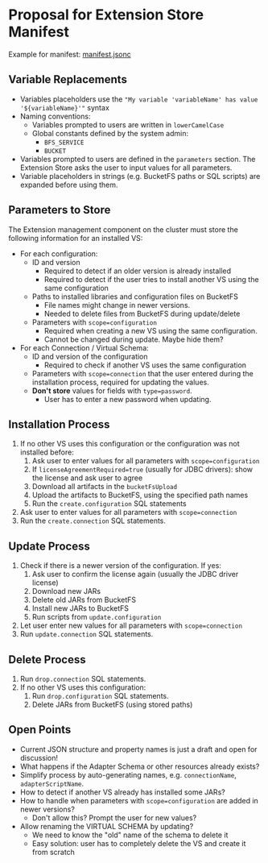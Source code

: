 # Proposal for Extension Store Manifest

Example for manifest: [manifest.jsonc](./manifest.jsonc)

## Variable Replacements

* Variables placeholders use the `"My variable 'variableName' has value '${variableName}'"` syntax
* Naming conventions:
  * Variables prompted to users are written in `lowerCamelCase`
  * Global constants defined by the system admin:
    * `BFS_SERVICE`
    * `BUCKET`
* Variables prompted to users are defined in the `parameters` section. The Extension Store asks the user to input values for all parameters.
* Variable placeholders in strings (e.g. BucketFS paths or SQL scripts) are expanded before using them.

## Parameters to Store

The Extension management component on the cluster must store the following information for an installed VS:

* For each configuration:
    * ID and version
        * Required to detect if an older version is already installed
        * Required to detect if the user tries to install another VS using the same configuration
    * Paths to installed libraries and configuration files on BucketFS
        * File names might change in newer versions.
        * Needed to delete files from BucketFS during update/delete
    * Parameters with `scope=configuration`
        * Required when creating a new VS using the same configuration.
        * Cannot be changed during update. Maybe hide them?
* For each Connection / Virtual Schema:
    * ID and version of the configuration
        * Required to check if another VS uses the same configuration
    * Parameters with `scope=connection` that the user entered during the installation process, required for updating the values.
    * **Don't store** values for fields with `type=password`.
        * User has to enter a new password when updating.

## Installation Process

1. If no other VS uses this configuration or the configuration was not installed before:
    1. Ask user to enter values for all parameters with `scope=configuration`
    1. If `licenseAgreementRequired=true` (usually for JDBC drivers): show the license and ask user to agree
    1. Download all artifacts in the `bucketFsUpload`
    1. Upload the artifacts to BucketFS, using the specified path names
    1. Run the `create.configuration` SQL statements
1. Ask user to enter values for all parameters with `scope=connection`
1. Run the `create.connection` SQL statements.

## Update Process

1. Check if there is a newer version of the configuration. If yes:
    1. Ask user to confirm the license again (usually the JDBC driver license)
    1. Download new JARs
    1. Delete old JARs from BucketFS
    1. Install new JARs to BucketFS
    1. Run scripts from `update.configuration`
1. Let user enter new values for all parameters with `scope=connection`
1. Run `update.connection` SQL statements.

## Delete Process

1. Run `drop.connection` SQL statements.
1. If no other VS uses this configuration:
    1. Run `drop.configuration` SQL statements.
    1. Delete JARs from BucketFS (using stored paths)

## Open Points

* Current JSON structure and property names is just a draft and open for discussion!
* What happens if the Adapter Schema or other resources already exists?
* Simplify process by auto-generating names, e.g. `connectionName`, `adapterScriptName`.
* How to detect if another VS already has installed some JARs?
* How to handle when parameters with `scope=configuration` are added in newer versions?
    * Don't allow this? Prompt the user for new values?
* Allow renaming the VIRTUAL SCHEMA by updating?
    * We need to know the "old" name of the schema to delete it
    * Easy solution: user has to completely delete the VS and create it from scratch